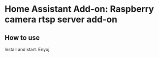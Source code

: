 # Home Assistant Add-on: Raspberry camera rtsp server add-on

## How to use

Install and start. Enyoj.
